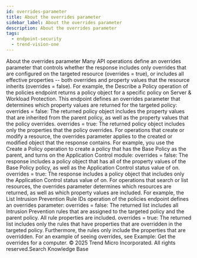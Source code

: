 ```yaml
---
id: overrides-parameter
title: About the overrides parameter
sidebar_label: About the overrides parameter
description: About the overrides parameter
tags:
  - endpoint-security
  - trend-vision-one
---
```


 About the overrides parameter Many API operations define an overrides parameter that controls whether the response includes only overrides that are configured on the targeted resource (overrides = true), or includes all effective properties -- both overrides and property values that the resource inherits (overrides = false). For example, the Describe a Policy operation of the policies endpoint returns a policy object for a specific policy on Server & Workload Protection. This endpoint defines an overrides parameter that determines which property values are returned for the targeted policy: overrides = false: The returned policy object includes the property values that are inherited from the parent policy, as well as the property values that the policy overrides. overrides = true: The returned policy object includes only the properties that the policy overrides. For operations that create or modify a resource, the overrides parameter applies to the created or modified object that the response contains. For example, you use the Create a Policy operation to create a policy that has the Base Policy as the parent, and turns on the Application Control module: overrides = false: The response includes a policy object that has all of the property values of the Base Policy policy, as well as the Application Control status value of on. overrides = true: The response includes a policy object that includes only the Application Control status value of on. For operations that search or list resources, the overrides parameter determines which resources are returned, as well as which property values are included. For example, the List Intrusion Prevention Rule IDs operation of the policies endpoint defines an overrides parameter: overrides = false: The returned list includes all Intrusion Prevention rules that are assigned to the targeted policy and the parent policy. All rule properties are included. overrides = true: The returned list includes only the rules that have properties that are overridden in the targeted policy. Furthermore, the rules only include the properties that are overridden. For an example of seeing overrides, see Example: Get the overrides for a computer. © 2025 Trend Micro Incorporated. All rights reserved.Search Knowledge Base